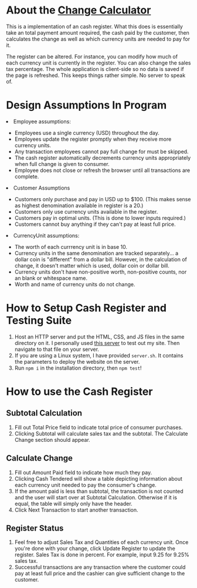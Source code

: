 <h1>
    About the
    <a href="https://khuang0312.github.io/ChangeCalculator/">Change Calculator</a>
</h1>
    <p>
    This is a implementation of an cash register. What this
    does is essentially take an total payment amount required, the cash
    paid by the customer, then calculates the change as well as which
    currency units are needed to pay for it.
    </p>
    <p>
    The register can be altered. For instance, you can modify how much
    of each currency unit is currently in the register. You can also
    change the sales tax percentage. The whole application is client-side
    so no data is saved if the page is refreshed. This keeps things rather
    simple. No server to speak of.
    </p>

<h1>Design Assumptions In Program</h1>
    <li>Employee assumptions:</li> 
        <ul>
            <li>Employees use a single currency (USD) throughout the day.</li>
            <li>Employees update the register promptly when they receive more currency units.</li>
            <li>Any transaction employees cannot pay full change for must be skipped.</li>
            <li>The cash register automatically decrements currency units appropriately
                when full change is given to consumer.</li>
            <li>Employee does not close or refresh the browser until all transactions
                are complete.</li>
        </ul>
    <li>Customer Assumptions</li>
        <ul>
            <li>Customers only purchase and pay in USD up to $100. (This makes sense as highest 
                denomination available in register is a 20.)</li>
            <li>Customers only use currency units available in the register.</li>
            <li>Customers pay in optimal units. (This is done to lower inputs required.)</li>
            <li>Customers cannot buy anything if they can't pay at least full price.</li>
        </ul>
    <li>CurrencyUnit assumptions:</li>
        <ul>
            <li>The worth of each currrency unit is in base 10.</li>
            <li>Currency units in the same denomination are tracked separately... 
                a dollar coin is "different" from a dollar bill. 
                However, in the calculation of change, it doesn't matter which is used, 
                dollar coin or dollar bill.</li>
            <li>Currency units don't have non-positive worth, non-positive counts,
                nor an blank or whitespace name.</li>
            <li>Worth and name of currency units do not change.</li>
        </ul>
    
  
<h1>How to Setup Cash Register and Testing Suite</h1>
<ol>
    <li>Host an HTTP server and put the HTML, CSS, and JS files in the same directory on it. 
        I personally used <a href="https://www.npmjs.com/package/http-server">this server</a>
        to test out my site. Then navigate to that file on your server.</li>
    <li>If you are using a Linux system, I have provided <code>server.sh</code>.
        It contains the parameters to deploy the website on the server.</li>
    <li>Run <code>npm i</code> in the installation directory, then <code>npm test</code>!</li>
</ol>

<h1>How to use the Cash Register</h1>
    <h2>Subtotal Calculation</h2>
        <ol>
            <li>Fill out Total Price field to indicate total price of
                consumer purchases.</li>
            <li>Clicking Subtotal will calculate sales tax 
                and the subtotal. The Calculate Change section should appear.</li>
        </ol>
    <h2>Calculate Change</h2>
        <ol>
            <li>Fill out Amount Paid field to indicate how much they pay.</li>
            <li>Clicking Cash Tendered will show a table depicting information
                about each currency unit needed to pay the consumer's change.</li>
            <li>If the amount paid is less than subtotal, the transaction 
                is not counted and the user will start over at Subtotal Calculation.
                Otherwise if it is equal, the table will simply only have the header.</li>
            <li>Click Next Transaction to start another transaction.</li>
        </ol>
    <h2>Register Status</h2>
        <ol>
            <li>Feel free to adjust Sales Tax and Quantities of each currency unit.
                Once you're done with your change, click Update Register to update
                the register. Sales Tax is done in percent. For example, input 9.25
                for 9.25% sales tax.</li>
            <li>Successful transactions are any transaction where the customer
                could pay at least full price and the cashier can give sufficient
                change to the customer.</li>
        </ol>
 
